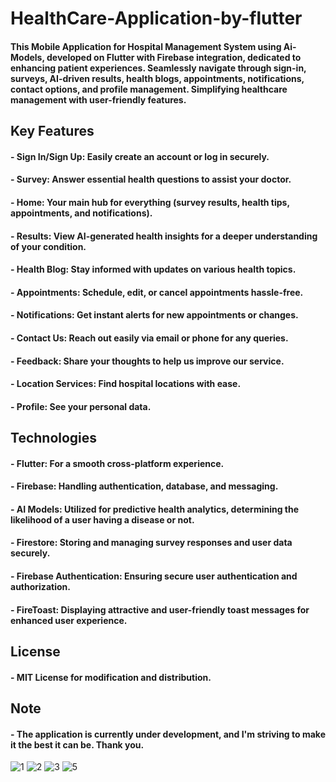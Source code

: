 # HealthCare-Application-by-flutter
#### This Mobile Application for Hospital Management System using Ai-Models, developed on Flutter with Firebase integration, dedicated to enhancing patient experiences. Seamlessly navigate through sign-in, surveys, AI-driven results, health blogs, appointments, notifications, contact options, and profile management. Simplifying healthcare management with user-friendly features.

## Key Features
#### - Sign In/Sign Up: Easily create an account or log in securely.
#### - Survey: Answer essential health questions to assist your doctor.
#### - Home: Your main hub for everything (survey results, health tips, appointments, and notifications).
#### - Results: View AI-generated health insights for a deeper understanding of your condition.
#### - Health Blog: Stay informed with updates on various health topics.
#### - Appointments: Schedule, edit, or cancel appointments hassle-free.
#### - Notifications: Get instant alerts for new appointments or changes.
#### - Contact Us: Reach out easily via email or phone for any queries.
#### - Feedback: Share your thoughts to help us improve our service.
#### - Location Services: Find hospital locations with ease.
#### - Profile: See your personal data.

## Technologies
#### - Flutter: For a smooth cross-platform experience.
#### - Firebase: Handling authentication, database, and messaging.
#### - AI Models: Utilized for predictive health analytics, determining the likelihood of a user having a disease or not.
#### - Firestore: Storing and managing survey responses and user data securely.
#### - Firebase Authentication: Ensuring secure user authentication and authorization.
#### - FireToast: Displaying attractive and user-friendly toast messages for enhanced user experience.

## License
#### - MIT License for modification and distribution.

## Note
#### - The application is currently under development, and I'm striving to make it the best it can be. Thank you.

![1](https://github.com/A7medbagha/HealthCare-Application-by-flutter/assets/100593082/8afa9b21-2bc6-4b06-a65e-7e6a863861c6)
![2](https://github.com/A7medbagha/HealthCare-Application-by-flutter/assets/100593082/497054ac-2bd4-4856-bb74-bc4d6f26fbe8)
![3](https://github.com/A7medbagha/HealthCare-Application-by-flutter/assets/100593082/ed38414e-d756-472f-9d17-0618cabaa23d)
![5](https://github.com/A7medbagha/HealthCare-Application-by-flutter/assets/100593082/cf5f9e4e-c7cf-4249-9c28-1b19e6ac238f)
